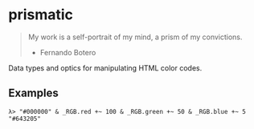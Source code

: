 # prismatic

> My work is a self-portrait of my mind, a prism of my convictions.
> - Fernando Botero

Data types and optics for manipulating HTML color codes.

## Examples

    λ> "#000000" & _RGB.red +~ 100 & _RGB.green +~ 50 & _RGB.blue +~ 5
    "#643205"
